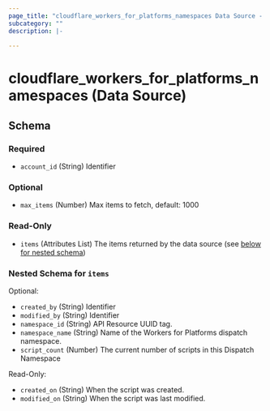 ```yaml
---
page_title: "cloudflare_workers_for_platforms_namespaces Data Source - Cloudflare"
subcategory: ""
description: |-
  
---
```


# cloudflare_workers_for_platforms_namespaces (Data Source)




<!-- schema generated by tfplugindocs -->
## Schema

### Required

- `account_id` (String) Identifier

### Optional

- `max_items` (Number) Max items to fetch, default: 1000

### Read-Only

- `items` (Attributes List) The items returned by the data source (see [below for nested schema](#nestedatt--items))

<a id="nestedatt--items"></a>
### Nested Schema for `items`

Optional:

- `created_by` (String) Identifier
- `modified_by` (String) Identifier
- `namespace_id` (String) API Resource UUID tag.
- `namespace_name` (String) Name of the Workers for Platforms dispatch namespace.
- `script_count` (Number) The current number of scripts in this Dispatch Namespace

Read-Only:

- `created_on` (String) When the script was created.
- `modified_on` (String) When the script was last modified.


